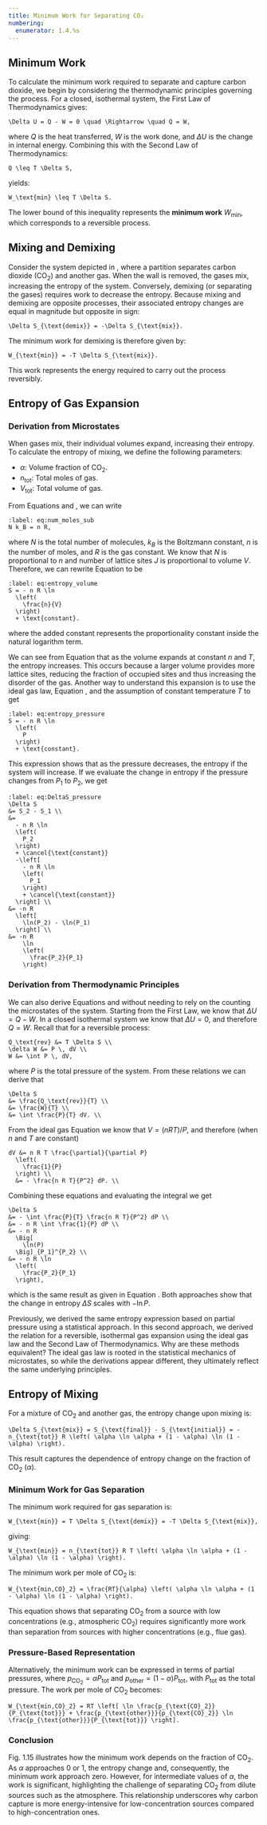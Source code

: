 ```yaml
---
title: Minimum Work for Separating CO₂
numbering:
  enumerator: 1.4.%s
---
```





## Minimum Work 

To calculate the minimum work required to separate and capture carbon dioxide, we begin by considering the thermodynamic principles governing the process. For a closed, isothermal system, the First Law of Thermodynamics gives:

```{math}
\Delta U = Q - W = 0 \quad \Rightarrow \quad Q = W,
```

where $Q$ is the heat transferred, $W$ is the work done, and $\Delta U$ is the change in internal energy. Combining this with the Second Law of Thermodynamics:

```{math}
Q \leq T \Delta S,
```

yields:

```{math}
W_\text{min} \leq T \Delta S.
```

The lower bound of this inequality represents the **minimum work** $W_{\text{min}}$, which corresponds to a reversible process.


## Mixing and Demixing

Consider the system depicted in [](#fig:problem_sep), where a partition separates carbon dioxide (CO$_2$) and another gas. When the wall is removed, the gases mix, increasing the entropy of the system. Conversely, demixing (or separating the gases) requires work to decrease the entropy. Because mixing and demixing are opposite processes, their associated entropy changes are equal in magnitude but opposite in sign:

```{math}
\Delta S_{\text{demix}} = -\Delta S_{\text{mix}}.
```

The minimum work for demixing is therefore given by:

```{math}
W_{\text{min}} = -T \Delta S_{\text{mix}}.
```

This work represents the energy required to carry out the process reversibly.


## Entropy of Gas Expansion

### Derivation from Microstates

When gases mix, their individual volumes expand, increasing their entropy. 
To calculate the entropy of mixing, we define the following parameters:
- $\alpha$: Volume fraction of CO$_2$.
- $n_{\text{tot}}$: Total moles of gas.
- $V_{\text{tot}}$: Total volume of gas.

From Equations [](#eq:gas_const_avagadro_boltzmann) and [](#eq:num_moles), we can write 
```{math}
:label: eq:num_moles_sub
N k_B = n R,
```
where $N$ is the total number of molecules, $k_B$ is the Boltzmann constant, $n$ is the number of moles, and $R$ is the gas constant. We know that $N$ is proportional to $n$ and number of lattice sites $J$ is proportional to volume $V$. Therefore, we can rewrite Equation [](#eq:entropy_gas_lattice) to be
```{math}
:label: eq:entropy_volume
S = - n R \ln
  \left(
    \frac{n}{V}
  \right)
  + \text{constant}.
```
where the added constant represents the proportionality constant inside the natural logarithm term.

We can see from Equation [](#eq:entropy_volume) that as the volume expands at constant $n$ and $T$, the entropy increases. This occurs because a larger volume provides more lattice sites, reducing the fraction of occupied sites and thus increasing the disorder of the gas. Another way to understand this expansion is to use the ideal gas law, Equation [](#eq:ideal_gas_law), and the assumption of constant temperature $T$ to get
```{math}
:label: eq:entropy_pressure
S = - n R \ln
  \left(
    P
  \right)
  + \text{constant}.
```
This expression shows that as the pressure decreases, the entropy if the system will increase. If we evaluate the change in entropy if the pressure changes from $P_1$ to $P_2$, we get
```{math}
:label: eq:DeltaS_pressure
\Delta S 
&= S_2 - S_1 \\
&= 
  - n R \ln
  \left(
    P_2
  \right)
  + \cancel{\text{constant}}
  -\left[
    - n R \ln
    \left(
      P_1
    \right)
    + \cancel{\text{constant}}
  \right] \\
&= -n R 
  \left[
    \ln(P_2) - \ln(P_1)
  \right] \\
&= -n R 
    \ln
    \left(
      \frac{P_2}{P_1}
    \right)
```



### Derivation from Thermodynamic Principles


We can also derive Equations [](#eq:entropy_pressure) and [](#eq:DeltaS_pressure) without needing to rely on the counting the microstates of the system. Starting from the First Law, we know that $\Delta U = Q − W$. In  a closed isothermal system we know that $\Delta U = 0$, and therefore $Q = W$. Recall that for a reversible process:
```{math}
Q_\text{rev} &= T \Delta S \\
\delta W &= P \, dV \\
W &= \int P \, dV,

```
where $P$ is the total pressure of the system. From these relations we can derive that
```{math}
\Delta S
&= \frac{Q_\text{rev}}{T} \\
&= \frac{W}{T} \\
&= \int \frac{P}{T} dV. \\
```
From the ideal gas Equation [](#eq:ideal_gas_law) we know that $V = (n R T) / P$, and therefore (when $n$ and $T$ are constant)
```{math}
dV &= n R T \frac{\partial}{\partial P}
  \left( 
    \frac{1}{P} 
  \right) \\ 
  &= - \frac{n R T}{P^2} dP. \\
```
Combining these equations and evaluating the integral we get
```{math}
\Delta S 
&= - \int \frac{P}{T} \frac{n R T}{P^2} dP \\
&= - n R \int \frac{1}{P} dP \\
&= - n R 
  \Big[
    \ln(P)
  \Big]_{P_1}^{P_2} \\
&= - n R \ln
  \left(
    \frac{P_2}{P_1}
  \right),
```
which is the same result as given in Equation [](#eq:DeltaS_pressure). Both approaches show that the change in entropy $\Delta S$ scales with $-\ln P$.


Previously, we derived the same entropy expression based on partial pressure using a statistical approach.
In this second approach, we derived the relation for a reversible, isothermal gas expansion using the ideal gas law and the Second Law of Thermodynamics.  Why are these methods equivalent? The ideal gas law is rooted in the statistical mechanics of microstates, so while the derivations appear different, they ultimately reflect the same underlying principles.


## Entropy of Mixing


For a mixture of CO$_2$ and another gas, the entropy change upon mixing is:

```{math}
\Delta S_{\text{mix}} = S_{\text{final}} - S_{\text{initial}} = -n_{\text{tot}} R \left( \alpha \ln \alpha + (1 - \alpha) \ln (1 - \alpha) \right).
```

This result captures the dependence of entropy change on the fraction of CO$_2$ ($\alpha$).

### Minimum Work for Gas Separation

The minimum work required for gas separation is:

```{math}
W_{\text{min}} = T \Delta S_{\text{demix}} = -T \Delta S_{\text{mix}},
```

giving:

```{math}
W_{\text{min}} = n_{\text{tot}} R T \left( \alpha \ln \alpha + (1 - \alpha) \ln (1 - \alpha) \right).
```

The minimum work per mole of CO$_2$ is:

```{math}
W_{\text{min,CO}_2} = \frac{RT}{\alpha} \left( \alpha \ln \alpha + (1 - \alpha) \ln (1 - \alpha) \right).
```

This equation shows that separating CO$_2$ from a source with low concentrations (e.g., atmospheric CO$_2$) requires significantly more work than separation from sources with higher concentrations (e.g., flue gas).

### Pressure-Based Representation

Alternatively, the minimum work can be expressed in terms of partial pressures, where $p_{\text{CO}_2} = \alpha P_{\text{tot}}$ and $p_{\text{other}} = (1 - \alpha) P_{\text{tot}}$, with $P_{\text{tot}}$ as the total pressure. The work per mole of CO$_2$ becomes:

```{math}
W_{\text{min,CO}_2} = RT \left[ \ln \frac{p_{\text{CO}_2}}{P_{\text{tot}}} + \frac{p_{\text{other}}}{p_{\text{CO}_2}} \ln \frac{p_{\text{other}}}{P_{\text{tot}}} \right].
```

### Conclusion

Fig. 1.15 illustrates how the minimum work depends on the fraction of CO$_2$. As $\alpha$ approaches 0 or 1, the entropy change and, consequently, the minimum work approach zero. However, for intermediate values of $\alpha$, the work is significant, highlighting the challenge of separating CO$_2$ from dilute sources such as the atmosphere. This relationship underscores why carbon capture is more energy-intensive for low-concentration sources compared to high-concentration ones.

